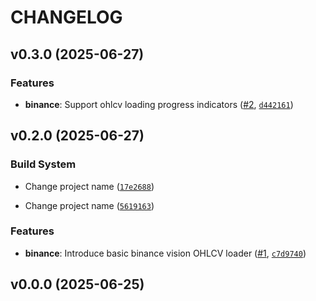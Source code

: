 # CHANGELOG


## v0.3.0 (2025-06-27)

### Features

- **binance**: Support ohlcv loading progress indicators
  ([#2](https://github.com/Diatonika/baikal-adapters/pull/2),
  [`d442161`](https://github.com/Diatonika/baikal-adapters/commit/d4421618349d1338aa04be472572fce08f6151ef))


## v0.2.0 (2025-06-27)

### Build System

- Change project name
  ([`17e2688`](https://github.com/Diatonika/baikal-adapters/commit/17e268880d7b3af9022c66c069403620c8c594a9))

- Change project name
  ([`5619163`](https://github.com/Diatonika/baikal-adapters/commit/56191630b41e4f9c2185a8448464840dcf8851cb))

### Features

- **binance**: Introduce basic binance vision OHLCV loader
  ([#1](https://github.com/Diatonika/baikal-adapters/pull/1),
  [`c7d9740`](https://github.com/Diatonika/baikal-adapters/commit/c7d97403d67482602a9f1c1883f5ee2bf8a7a906))


## v0.0.0 (2025-06-25)
